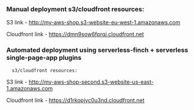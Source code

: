 ### Manual deployment s3/cloudfront resources:

S3 link - http://my-aws-shop.s3-website-eu-west-1.amazonaws.com

Cloudfront link - https://dmn9sow6fprqj.cloudfront.net

### Automated deployment using serverless-finch + serverless single-page-app plugins
      s3/cloudfront resources:

S3 link - http://my-aws-shop-second.s3-website-us-east-1.amazonaws.com

Cloudfront link - https://d1rkopjyc0u3nd.cloudfront.net